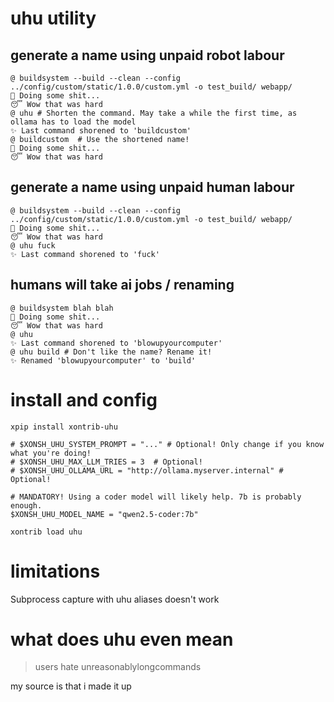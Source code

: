 # uhu utility

## generate a name using unpaid robot labour

```xsh
@ buildsystem --build --clean --config ../config/custom/static/1.0.0/custom.yml -o test_build/ webapp/
🔨 Doing some shit...
😴 Wow that was hard
@ uhu # Shorten the command. May take a while the first time, as ollama has to load the model
✨ Last command shorened to 'buildcustom'
@ buildcustom  # Use the shortened name!
🔨 Doing some shit...
😴 Wow that was hard
```

## generate a name using unpaid human labour

```xsh
@ buildsystem --build --clean --config ../config/custom/static/1.0.0/custom.yml -o test_build/ webapp/
🔨 Doing some shit...
😴 Wow that was hard
@ uhu fuck
✨ Last command shorened to 'fuck'
```

## humans will take ai jobs / renaming

```xsh
@ buildsystem blah blah
🔨 Doing some shit...
😴 Wow that was hard
@ uhu
✨ Last command shorened to 'blowupyourcomputer'
@ uhu build # Don't like the name? Rename it!
✨ Renamed 'blowupyourcomputer' to 'build'
```


# install and config

```xsh
xpip install xontrib-uhu
```

```xsh
# $XONSH_UHU_SYSTEM_PROMPT = "..." # Optional! Only change if you know what you're doing!
# $XONSH_UHU_MAX_LLM_TRIES = 3  # Optional! 
# $XONSH_UHU_OLLAMA_URL = "http://ollama.myserver.internal" # Optional!

# MANDATORY! Using a coder model will likely help. 7b is probably enough.
$XONSH_UHU_MODEL_NAME = "qwen2.5-coder:7b"

xontrib load uhu
```

# limitations

Subprocess capture with uhu aliases doesn't work

# what does uhu even mean

> users hate unreasonablylongcommands

my source is that i made it up
